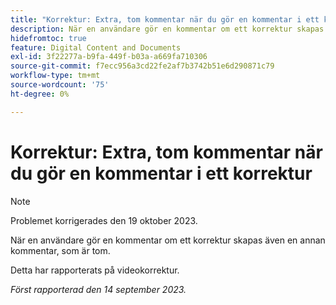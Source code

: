 ```yaml
---
title: "Korrektur: Extra, tom kommentar när du gör en kommentar i ett korrektur"
description: När en användare gör en kommentar om ett korrektur skapas även en annan kommentar, som är tom.
hidefromtoc: true
feature: Digital Content and Documents
exl-id: 3f22277a-b9fa-449f-b03a-a669fa710306
source-git-commit: f7ecc956a3cd22fe2af7b3742b51e6d290871c79
workflow-type: tm+mt
source-wordcount: '75'
ht-degree: 0%

---
```


# Korrektur: Extra, tom kommentar när du gör en kommentar i ett korrektur

<!--WF, WFP TOCs-->

>[!NOTE]
>
>Problemet korrigerades den 19 oktober 2023.

När en användare gör en kommentar om ett korrektur skapas även en annan kommentar, som är tom.

Detta har rapporterats på videokorrektur.

_Först rapporterad den 14 september 2023._
